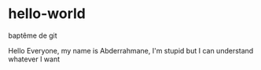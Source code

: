 # hello-world
baptême de git

Hello Everyone, my name is Abderrahmane, I'm stupid but I can understand whatever I want

